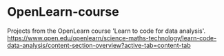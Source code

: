 # OpenLearn-course
Projects from the OpenLearn course 'Learn to code for data analysis'.
https://www.open.edu/openlearn/science-maths-technology/learn-code-data-analysis/content-section-overview?active-tab=content-tab
